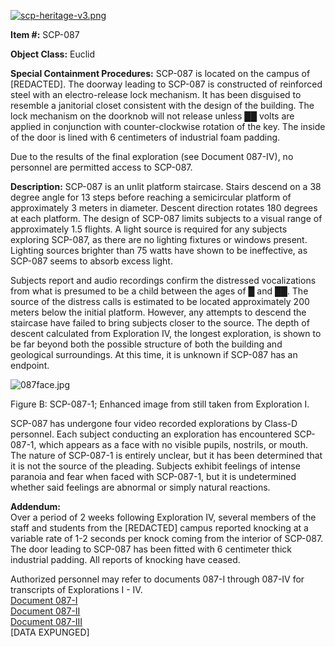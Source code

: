 [![scp-heritage-v3.png](http://scp-wiki.wdfiles.com/local--files/component:heritage-rating/scp-heritage-v3.png)](/heritage-collection-arc)

**Item #:** SCP-087

**Object Class:** Euclid

**Special Containment Procedures:** SCP-087 is located on the campus of \[REDACTED\]. The doorway leading to SCP-087 is constructed of reinforced steel with an electro-release lock mechanism. It has been disguised to resemble a janitorial closet consistent with the design of the building. The lock mechanism on the doorknob will not release unless ██ volts are applied in conjunction with counter-clockwise rotation of the key. The inside of the door is lined with 6 centimeters of industrial foam padding.

Due to the results of the final exploration (see Document 087-IV), no personnel are permitted access to SCP-087.

**Description:** SCP-087 is an unlit platform staircase. Stairs descend on a 38 degree angle for 13 steps before reaching a semicircular platform of approximately 3 meters in diameter. Descent direction rotates 180 degrees at each platform. The design of SCP-087 limits subjects to a visual range of approximately 1.5 flights. A light source is required for any subjects exploring SCP-087, as there are no lighting fixtures or windows present. Lighting sources brighter than 75 watts have shown to be ineffective, as SCP-087 seems to absorb excess light.

Subjects report and audio recordings confirm the distressed vocalizations from what is presumed to be a child between the ages of █ and ██. The source of the distress calls is estimated to be located approximately 200 meters below the initial platform. However, any attempts to descend the staircase have failed to bring subjects closer to the source. The depth of descent calculated from Exploration IV, the longest exploration, is shown to be far beyond both the possible structure of both the building and geological surroundings. At this time, it is unknown if SCP-087 has an endpoint.

![087face.jpg](http://scp-wiki.wdfiles.com/local--files/scp-087/087face.jpg)

Figure B: SCP-087-1; Enhanced image from still taken from Exploration I.

SCP-087 has undergone four video recorded explorations by Class-D personnel. Each subject conducting an exploration has encountered SCP-087-1, which appears as a face with no visible pupils, nostrils, or mouth. The nature of SCP-087-1 is entirely unclear, but it has been determined that it is not the source of the pleading. Subjects exhibit feelings of intense paranoia and fear when faced with SCP-087-1, but it is undetermined whether said feelings are abnormal or simply natural reactions.

**Addendum:**  
Over a period of 2 weeks following Exploration IV, several members of the staff and students from the \[REDACTED\] campus reported knocking at a variable rate of 1-2 seconds per knock coming from the interior of SCP-087. The door leading to SCP-087 has been fitted with 6 centimeter thick industrial padding. All reports of knocking have ceased.

Authorized personnel may refer to documents 087-I through 087-IV for transcripts of Explorations I - IV.  
[Document 087-I](/document-087-i)  
[Document 087-II](/document-087-ii)  
[Document 087-III](/document-087-iii)  
\[DATA EXPUNGED\]